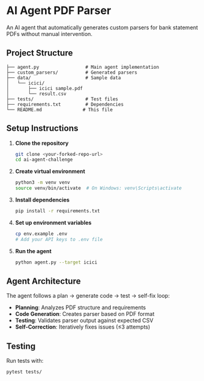 # AI Agent PDF Parser 

An AI agent that automatically generates custom parsers for bank statement PDFs without manual intervention.

## Project Structure
```
├── agent.py                 # Main agent implementation
├── custom_parsers/          # Generated parsers
├── data/                    # Sample data
│   └── icici/
│       ├── icici sample.pdf
│       └── result.csv
├── tests/                   # Test files
├── requirements.txt         # Dependencies
└── README.md               # This file
```

## Setup Instructions

1. **Clone the repository**
   ```bash
   git clone <your-forked-repo-url>
   cd ai-agent-challenge
   ```

2. **Create virtual environment**
   ```bash
   python3 -m venv venv
   source venv/bin/activate  # On Windows: venv\Scripts\activate
   ```

3. **Install dependencies**
   ```bash
   pip install -r requirements.txt
   ```

4. **Set up environment variables**
   ```bash
   cp env.example .env
   # Add your API keys to .env file
   ```

5. **Run the agent**
   ```bash
   python agent.py --target icici
   ```

## Agent Architecture

The agent follows a plan → generate code → test → self-fix loop:
- **Planning**: Analyzes PDF structure and requirements
- **Code Generation**: Creates parser based on PDF format
- **Testing**: Validates parser output against expected CSV
- **Self-Correction**: Iteratively fixes issues (≤3 attempts)

## Testing

Run tests with:
```bash
pytest tests/
```


